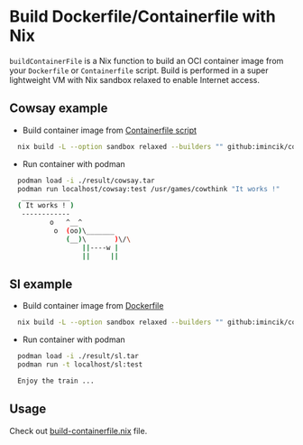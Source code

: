 # Build Dockerfile/Containerfile with Nix

`buildContainerFile` is a Nix function to build an OCI container image from
your `Dockerfile` or `Containerfile` script. Build is performed in a super
lightweight VM with Nix sandbox relaxed to enable Internet access.


## Cowsay example

* Build container image from [Containerfile script](flake.nix)

```bash
  nix build -L --option sandbox relaxed --builders "" github:imincik/containerfile-nix#cowsay-example
```

* Run container with podman

```bash
  podman load -i ./result/cowsay.tar
  podman run localhost/cowsay:test /usr/games/cowthink "It works !"
   ____________
  ( It works ! )
   ------------
          o   ^__^
           o  (oo)\_______
              (__)\       )\/\
                  ||----w |
                  ||     ||
```

## Sl example

* Build container image from [Dockerfile](Dockerfile)

```bash
  nix build -L --option sandbox relaxed --builders "" github:imincik/containerfile-nix#sl-example
```

* Run container with podman

```bash
  podman load -i ./result/sl.tar
  podman run -t localhost/sl:test

  Enjoy the train ...
```

## Usage

Check out [build-containerfile.nix](build-containerfile.nix) file.
